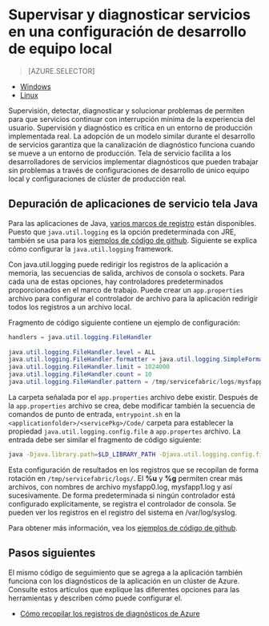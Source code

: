 <properties
   pageTitle="Supervisar localmente y diagnosticar servicios escritos con tela de servicio de Azure | Microsoft Azure"
   description="Obtenga información sobre cómo supervisar y diagnosticar los servicios escritos con Microsoft Azure servicio tela en un equipo de desarrollo local."
   services="service-fabric"
   documentationCenter=".net"
   authors="mani-ramaswamy"
   manager="timlt"
   editor=""/>

<tags
   ms.service="service-fabric"
   ms.devlang="dotnet"
   ms.topic="article"
   ms.tgt_pltfrm="NA"
   ms.workload="NA"
   ms.date="09/24/2016"
   ms.author="subramar"/>


# <a name="monitor-and-diagnose-services-in-a-local-machine-development-setup"></a>Supervisar y diagnosticar servicios en una configuración de desarrollo de equipo local


> [AZURE.SELECTOR]
- [Windows](service-fabric-diagnostics-how-to-monitor-and-diagnose-services-locally.md)
- [Linux](service-fabric-diagnostics-how-to-monitor-and-diagnose-services-locally-linux.md)

Supervisión, detectar, diagnosticar y solucionar problemas de permiten para que servicios continuar con interrupción mínima de la experiencia del usuario. Supervisión y diagnóstico es crítica en un entorno de producción implementada real. La adopción de un modelo similar durante el desarrollo de servicios garantiza que la canalización de diagnóstico funciona cuando se mueve a un entorno de producción. Tela de servicio facilita a los desarrolladores de servicios implementar diagnósticos que pueden trabajar sin problemas a través de configuraciones de desarrollo de único equipo local y configuraciones de clúster de producción real.


## <a name="debugging-service-fabric-java-applications"></a>Depuración de aplicaciones de servicio tela Java

Para las aplicaciones de Java, [varios marcos de registro](http://en.wikipedia.org/wiki/Java_logging_framework) están disponibles. Puesto que `java.util.logging` es la opción predeterminada con JRE, también se usa para los [ejemplos de código de github](http://github.com/Azure-Samples/service-fabric-java-getting-started).  Siguiente se explica cómo configurar la `java.util.logging` framework. 
 
Con java.util.logging puede redirigir los registros de la aplicación a memoria, las secuencias de salida, archivos de consola o sockets. Para cada una de estas opciones, hay controladores predeterminados proporcionados en el marco de trabajo. Puede crear un `app.properties` archivo para configurar el controlador de archivo para la aplicación redirigir todos los registros a un archivo local. 

Fragmento de código siguiente contiene un ejemplo de configuración: 

```java 
handlers = java.util.logging.FileHandler
 
java.util.logging.FileHandler.level = ALL
java.util.logging.FileHandler.formatter = java.util.logging.SimpleFormatter
java.util.logging.FileHandler.limit = 1024000
java.util.logging.FileHandler.count = 10
java.util.logging.FileHandler.pattern = /tmp/servicefabric/logs/mysfapp%u.%g.log             
```

La carpeta señalada por el `app.properties` archivo debe existir. Después de la `app.properties` archivo se crea, debe modificar también la secuencia de comandos de punto de entrada, `entrypoint.sh` en la `<applicationfolder>/<servicePkg>/Code/` carpeta para establecer la propiedad `java.util.logging.config.file` a `app.propertes` archivo. La entrada debe ser similar el fragmento de código siguiente:

```sh 
java -Djava.library.path=$LD_LIBRARY_PATH -Djava.util.logging.config.file=<path to app.properties> -jar <service name>.jar
```
 
 
Esta configuración de resultados en los registros que se recopilan de forma rotación en `/tmp/servicefabric/logs/`. El **%u** y **%g** permiten crear más archivos, con nombres de archivo mysfapp0.log, mysfapp1.log y así sucesivamente. De forma predeterminada si ningún controlador está configurado explícitamente, se registra el controlador de consola. Se pueden ver los registros en el registro del sistema en /var/log/syslog.
 
Para obtener más información, vea los [ejemplos de código de github](http://github.com/Azure-Samples/service-fabric-java-getting-started).  



## <a name="next-steps"></a>Pasos siguientes
El mismo código de seguimiento que se agrega a la aplicación también funciona con los diagnósticos de la aplicación en un clúster de Azure. Consulte estos artículos que explique las diferentes opciones para las herramientas y describen cómo puede configurar el.
* [Cómo recopilar los registros de diagnósticos de Azure](service-fabric-diagnostics-how-to-setup-lad.md)
